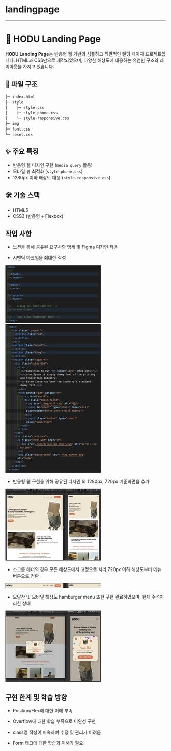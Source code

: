 # landingpage

---

# 🐾 HODU Landing Page

**HODU Landing Page**는 반응형 웹 기반의 심플하고 직관적인 랜딩 페이지 프로젝트입니다. HTML과 CSS만으로 제작되었으며, 다양한 해상도에 대응하는 유연한 구조와 레이아웃을 가지고 있습니다.

## 📂 파일 구조

```C
├─ index.html
├─ style
│    ├─ style.css
│    ├─ style-phone.css
│    └─ style-responsive.css
├─ img
├─ font.css
└─ reset.css
```

## ✨ 주요 특징

- 반응형 웹 디자인 구현 (`media query` 활용)
- 모바일 뷰 최적화 (`style-phone.css`)
- 1280px 이하 해상도 대응 (`style-responsive.css`)

## 🛠 기술 스택

- HTML5
- CSS3 (반응형 + Flexbox)


## 작업 사항

* 노션을 통해 공유된 요구사항 명세 및 Figma 디자인 적용

* 시멘틱 마크업을 최대한 작성
<img src="./img/readme-img/시멘틱1.png" width="300" />
<img src="./img/readme-img/시멘틱3.png" width="300"/>

* 반응형 웹 구현을 위해 공유된 디자인 외 1280px, 720px 기준화면을 추가
<img src="./img/readme-img/1280px.png" width="300"/>

* 스크롤 헤더의 경우 모든 해상도에서 고정으로 처리,720px 이하 해상도부터 메뉴 버튼으로 전환
<img src="./img/readme-img/header.png" width="300"/>

* 모달창 및 모바일 해상도 hamburger menu 또한 구현 완료하였으며, 현재 주석처리한 상태
<img src="./img/readme-img/modal.png" width="300"/>

## 구현 한계 및 학습 방향

* Position/Flex에 대한 이해 부족

* Overflow에 대한 학습 부족으로 미완성 구현

* class명 작성이 미숙하여 수정 및 관리가 어려움

* Form 태그에 대한 학습과 이해가 필요
